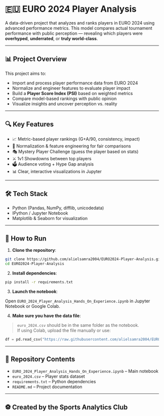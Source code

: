 # 🇪🇺 EURO 2024 Player Analysis

A data-driven project that analyzes and ranks players in EURO 2024 using advanced performance metrics. This model compares actual tournament performance with public perception — revealing which players were **overhyped**, **underrated**, or **truly world-class**.

---

## 📊 Project Overview

This project aims to:

- Import and process player performance data from EURO 2024  
- Normalize and engineer features to evaluate player impact  
- Build a **Player Score Index (PSI)** based on weighted metrics  
- Compare model-based rankings with public opinion  
- Visualize insights and uncover perception vs. reality

---

## 🔍 Key Features

- 📈 Metric-based player rankings (G+A/90, consistency, impact)
- 🧠 Normalization & feature engineering for fair comparisons  
- 🎭 Mystery Player Challenge (guess the player based on stats)  
- ⚔️ 1v1 Showdowns between top players  
- 🗳️ Audience voting + Hype Gap analysis  
- 📊 Clear, interactive visualizations in Jupyter

---

## 🛠️ Tech Stack

- Python (Pandas, NumPy, difflib, unicodedata)  
- IPython / Jupyter Notebook  
- Matplotlib & Seaborn for visualization  

---

## 🚀 How to Run

1. **Clone the repository**:

```bash
git clone https://github.com/alielsamra2004/EURO2024-Player-Analysis.git
cd EURO2024-Player-Analysis
```

2. **Install dependencies**:

```bash
pip install -r requirements.txt
```

3. **Launch the notebook**:

Open `EURO_2024_Player_Analysis_Hands_On_Experience.ipynb` in Jupyter Notebook or Google Colab.

4. **Make sure you have the data file**:

> `euro_2024.csv` should be in the same folder as the notebook.  
> If using Colab, upload the file manually or use:

```python
df = pd.read_csv("https://raw.githubusercontent.com/alielsamra2004/EURO2024-PLAYER-ANALYSIS/main/euro_2024.csv")
```

---

## 📁 Repository Contents

- `EURO_2024_Player_Analysis_Hands_On_Experience.ipynb` – Main notebook  
- `euro_2024.csv` – Player stats dataset  
- `requirements.txt` – Python dependencies  
- `README.md` – Project documentation  

---

## ⚽ Created by the Sports Analytics Club
